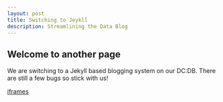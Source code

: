 ```yaml
---
layout: post
title: Switching to Jeykll
description: Streamlining the Data Blog
---
```


## Welcome to another page

We are switching to a Jekyll based blogging system on our DC:DB.
There are still a few bugs so stick with us!

[iframes](../iframe-content/iframe-content-base-directory)
